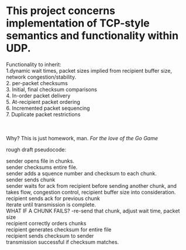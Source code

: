 <h1>This project concerns implementation of TCP-style semantics and functionality within UDP.</h1>

<p1>Functionality to inherit:</p1>
<br>
1.dynamic wait times, packet sizes implied from recipient buffer size, network congestion/stability.
<br>
2. per-packet checksums
<br>
3. Initial, final checksum comparisons
<br>
4. In-order packet delivery
<br>
5. At-recipient packet ordering
<br>
6. Incremented packet sequencing
<br>
7. Duplicate packet restrictions
<br>
<br>
<br>

Why? This is just homework, man. *For the love of the Go Game*




<p2>rough draft pseudocode:</p2>

sender opens file in chunks.
<br>
sender checksums entire file.
<br>
sender adds a squence number and checksum to each chunk.
<br>
sender sends chunk
<br>
sender waits for ack from recipient before sending another chunk,
  and takes flow, congestion control, recipient buffer size into consideration. 
  <br>
recipient sends ack for previous chunk 
<br>
iterate until transmission is complete.
<br>
WHAT IF A CHUNK FAILS?
  -re-send that chunk, adjust wait time, packet size
  <br>
recipient correctly orders chunks 
<br>
recipient generates checksum for entire file
<br>
recipient sends checksum to sender
<br>
transmission successful if checksum matches. 
